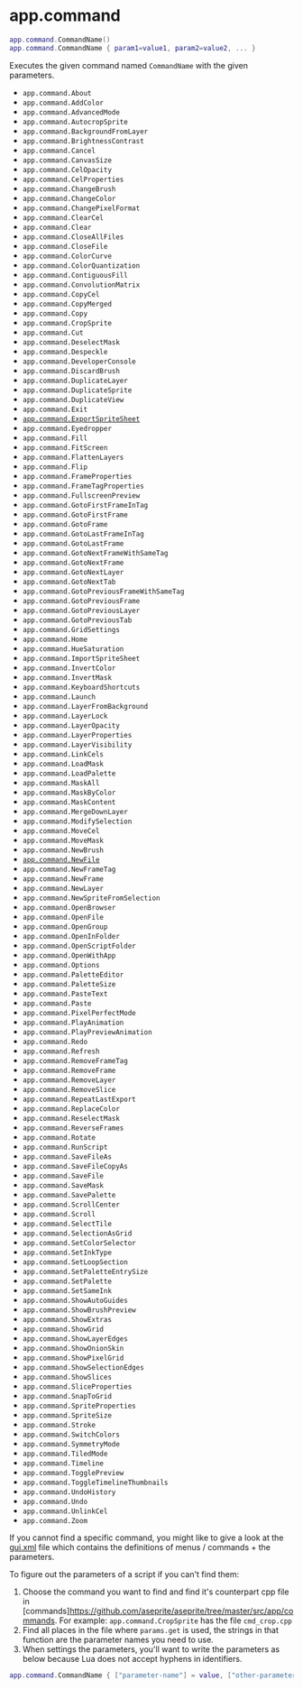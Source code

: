 # app.command

```lua
app.command.CommandName()
app.command.CommandName { param1=value1, param2=value2, ... }
```

Executes the given command named `CommandName` with the given
parameters.

* `app.command.About`
* `app.command.AddColor`
* `app.command.AdvancedMode`
* `app.command.AutocropSprite`
* `app.command.BackgroundFromLayer`
* `app.command.BrightnessContrast`
* `app.command.Cancel`
* `app.command.CanvasSize`
* `app.command.CelOpacity`
* `app.command.CelProperties`
* `app.command.ChangeBrush`
* `app.command.ChangeColor`
* `app.command.ChangePixelFormat`
* `app.command.ClearCel`
* `app.command.Clear`
* `app.command.CloseAllFiles`
* `app.command.CloseFile`
* `app.command.ColorCurve`
* `app.command.ColorQuantization`
* `app.command.ContiguousFill`
* `app.command.ConvolutionMatrix`
* `app.command.CopyCel`
* `app.command.CopyMerged`
* `app.command.Copy`
* `app.command.CropSprite`
* `app.command.Cut`
* `app.command.DeselectMask`
* `app.command.Despeckle`
* `app.command.DeveloperConsole`
* `app.command.DiscardBrush`
* `app.command.DuplicateLayer`
* `app.command.DuplicateSprite`
* `app.command.DuplicateView`
* `app.command.Exit`
* [`app.command.ExportSpriteSheet`](command/ExportSpriteSheet.md)
* `app.command.Eyedropper`
* `app.command.Fill`
* `app.command.FitScreen`
* `app.command.FlattenLayers`
* `app.command.Flip`
* `app.command.FrameProperties`
* `app.command.FrameTagProperties`
* `app.command.FullscreenPreview`
* `app.command.GotoFirstFrameInTag`
* `app.command.GotoFirstFrame`
* `app.command.GotoFrame`
* `app.command.GotoLastFrameInTag`
* `app.command.GotoLastFrame`
* `app.command.GotoNextFrameWithSameTag`
* `app.command.GotoNextFrame`
* `app.command.GotoNextLayer`
* `app.command.GotoNextTab`
* `app.command.GotoPreviousFrameWithSameTag`
* `app.command.GotoPreviousFrame`
* `app.command.GotoPreviousLayer`
* `app.command.GotoPreviousTab`
* `app.command.GridSettings`
* `app.command.Home`
* `app.command.HueSaturation`
* `app.command.ImportSpriteSheet`
* `app.command.InvertColor`
* `app.command.InvertMask`
* `app.command.KeyboardShortcuts`
* `app.command.Launch`
* `app.command.LayerFromBackground`
* `app.command.LayerLock`
* `app.command.LayerOpacity`
* `app.command.LayerProperties`
* `app.command.LayerVisibility`
* `app.command.LinkCels`
* `app.command.LoadMask`
* `app.command.LoadPalette`
* `app.command.MaskAll`
* `app.command.MaskByColor`
* `app.command.MaskContent`
* `app.command.MergeDownLayer`
* `app.command.ModifySelection`
* `app.command.MoveCel`
* `app.command.MoveMask`
* `app.command.NewBrush`
* [`app.command.NewFile`](command/NewFile.md)
* `app.command.NewFrameTag`
* `app.command.NewFrame`
* `app.command.NewLayer`
* `app.command.NewSpriteFromSelection`
* `app.command.OpenBrowser`
* `app.command.OpenFile`
* `app.command.OpenGroup`
* `app.command.OpenInFolder`
* `app.command.OpenScriptFolder`
* `app.command.OpenWithApp`
* `app.command.Options`
* `app.command.PaletteEditor`
* `app.command.PaletteSize`
* `app.command.PasteText`
* `app.command.Paste`
* `app.command.PixelPerfectMode`
* `app.command.PlayAnimation`
* `app.command.PlayPreviewAnimation`
* `app.command.Redo`
* `app.command.Refresh`
* `app.command.RemoveFrameTag`
* `app.command.RemoveFrame`
* `app.command.RemoveLayer`
* `app.command.RemoveSlice`
* `app.command.RepeatLastExport`
* `app.command.ReplaceColor`
* `app.command.ReselectMask`
* `app.command.ReverseFrames`
* `app.command.Rotate`
* `app.command.RunScript`
* `app.command.SaveFileAs`
* `app.command.SaveFileCopyAs`
* `app.command.SaveFile`
* `app.command.SaveMask`
* `app.command.SavePalette`
* `app.command.ScrollCenter`
* `app.command.Scroll`
* `app.command.SelectTile`
* `app.command.SelectionAsGrid`
* `app.command.SetColorSelector`
* `app.command.SetInkType`
* `app.command.SetLoopSection`
* `app.command.SetPaletteEntrySize`
* `app.command.SetPalette`
* `app.command.SetSameInk`
* `app.command.ShowAutoGuides`
* `app.command.ShowBrushPreview`
* `app.command.ShowExtras`
* `app.command.ShowGrid`
* `app.command.ShowLayerEdges`
* `app.command.ShowOnionSkin`
* `app.command.ShowPixelGrid`
* `app.command.ShowSelectionEdges`
* `app.command.ShowSlices`
* `app.command.SliceProperties`
* `app.command.SnapToGrid`
* `app.command.SpriteProperties`
* `app.command.SpriteSize`
* `app.command.Stroke`
* `app.command.SwitchColors`
* `app.command.SymmetryMode`
* `app.command.TiledMode`
* `app.command.Timeline`
* `app.command.TogglePreview`
* `app.command.ToggleTimelineThumbnails`
* `app.command.UndoHistory`
* `app.command.Undo`
* `app.command.UnlinkCel`
* `app.command.Zoom`

If you cannot find a specific command, you might like to give a look at the
[gui.xml](https://github.com/aseprite/aseprite/blob/master/data/gui.xml)
file which contains the definitions of menus / commands + the parameters.

To figure out the parameters of a script if you can't find them:
1. Choose the command you want to find and find it's counterpart cpp file in [commands]https://github.com/aseprite/aseprite/tree/master/src/app/commands. For example: `app.command.CropSprite` has the file `cmd_crop.cpp`
2. Find all places in the file where `params.get` is used, the strings in that function are the parameter names you need to use.
3. When settings the parameters, you'll want to write the parameters as below because Lua does not accept hyphens in identifiers.
```lua 
app.command.CommandName { ["parameter-name"] = value, ["other-parameter-name"] = otherValue }
```
